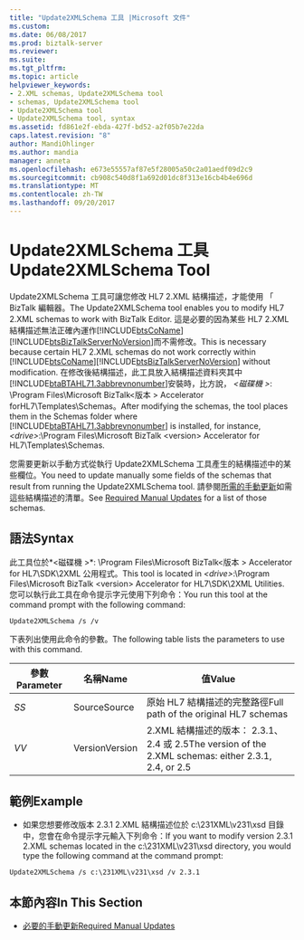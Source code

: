 ```yaml
---
title: "Update2XMLSchema 工具 |Microsoft 文件"
ms.custom: 
ms.date: 06/08/2017
ms.prod: biztalk-server
ms.reviewer: 
ms.suite: 
ms.tgt_pltfrm: 
ms.topic: article
helpviewer_keywords:
- 2.XML schemas, Update2XMLSchema tool
- schemas, Update2XMLSchema tool
- Update2XMLSchema tool
- Update2XMLSchema tool, syntax
ms.assetid: fd861e2f-ebda-427f-bd52-a2f05b7e22da
caps.latest.revision: "8"
author: MandiOhlinger
ms.author: mandia
manager: anneta
ms.openlocfilehash: e673e55557af87e5f28005a50c2a01aedf09d2c9
ms.sourcegitcommit: cb908c540d8f1a692d01dc8f313e16cb4b4e696d
ms.translationtype: MT
ms.contentlocale: zh-TW
ms.lasthandoff: 09/20/2017
---
```

# <a name="update2xmlschema-tool"></a><span data-ttu-id="cd3de-102">Update2XMLSchema 工具</span><span class="sxs-lookup"><span data-stu-id="cd3de-102">Update2XMLSchema Tool</span></span>
<span data-ttu-id="cd3de-103">Update2XMLSchema 工具可讓您修改 HL7 2.XML 結構描述，才能使用 「 BizTalk 編輯器。</span><span class="sxs-lookup"><span data-stu-id="cd3de-103">The Update2XMLSchema tool enables you to modify HL7 2.XML schemas to work with BizTalk Editor.</span></span> <span data-ttu-id="cd3de-104">這是必要的因為某些 HL7 2.XML 結構描述無法正確內運作[!INCLUDE[btsCoName](../../includes/btsconame-md.md)][!INCLUDE[btsBizTalkServerNoVersion](../../includes/btsbiztalkservernoversion-md.md)]而不需修改。</span><span class="sxs-lookup"><span data-stu-id="cd3de-104">This is necessary because certain HL7 2.XML schemas do not work correctly within [!INCLUDE[btsCoName](../../includes/btsconame-md.md)][!INCLUDE[btsBizTalkServerNoVersion](../../includes/btsbiztalkservernoversion-md.md)] without modification.</span></span> <span data-ttu-id="cd3de-105">在修改後結構描述，此工具放入結構描述資料夾其中[!INCLUDE[btaBTAHL71.3abbrevnonumber](../../includes/btabtahl71-3abbrevnonumber-md.md)]安裝時，比方說， *\<磁碟機 >*: \Program Files\Microsoft BizTalk\<版本 > Accelerator forHL7\Templates\Schemas。</span><span class="sxs-lookup"><span data-stu-id="cd3de-105">After modifying the schemas, the tool places them in the Schemas folder where [!INCLUDE[btaBTAHL71.3abbrevnonumber](../../includes/btabtahl71-3abbrevnonumber-md.md)] is installed, for instance, *\<drive>*:\Program Files\Microsoft BizTalk \<version> Accelerator for HL7\Templates\Schemas.</span></span>  
  
 <span data-ttu-id="cd3de-106">您需要更新以手動方式從執行 Update2XMLSchema 工具產生的結構描述中的某些欄位。</span><span class="sxs-lookup"><span data-stu-id="cd3de-106">You need to update manually some fields of the schemas that result from running the Update2XMLSchema tool.</span></span> <span data-ttu-id="cd3de-107">請參閱[所需的手動更新](../../adapters-and-accelerators/accelerator-hl7/required-manual-updates.md)如需這些結構描述的清單。</span><span class="sxs-lookup"><span data-stu-id="cd3de-107">See [Required Manual Updates](../../adapters-and-accelerators/accelerator-hl7/required-manual-updates.md) for a list of those schemas.</span></span>  
  
## <a name="syntax"></a><span data-ttu-id="cd3de-108">語法</span><span class="sxs-lookup"><span data-stu-id="cd3de-108">Syntax</span></span>  
 <span data-ttu-id="cd3de-109">此工具位於*\<磁碟機 >*: \Program Files\Microsoft BizTalk\<版本 > Accelerator for HL7\SDK\2XML 公用程式。</span><span class="sxs-lookup"><span data-stu-id="cd3de-109">This tool is located in *\<drive>*:\Program Files\Microsoft BizTalk \<version> Accelerator for HL7\SDK\2XML Utilities.</span></span> <span data-ttu-id="cd3de-110">您可以執行此工具在命令提示字元使用下列命令：</span><span class="sxs-lookup"><span data-stu-id="cd3de-110">You run this tool at the command prompt with the following command:</span></span>  
  
```  
Update2XMLSchema /s /v  
```  
  
 <span data-ttu-id="cd3de-111">下表列出使用此命令的參數。</span><span class="sxs-lookup"><span data-stu-id="cd3de-111">The following table lists the parameters to use with this command.</span></span>  
  
|<span data-ttu-id="cd3de-112">參數</span><span class="sxs-lookup"><span data-stu-id="cd3de-112">Parameter</span></span>|<span data-ttu-id="cd3de-113">名稱</span><span class="sxs-lookup"><span data-stu-id="cd3de-113">Name</span></span>|<span data-ttu-id="cd3de-114">值</span><span class="sxs-lookup"><span data-stu-id="cd3de-114">Value</span></span>|  
|---------------|----------|-----------|  
|<span data-ttu-id="cd3de-115">*S*</span><span class="sxs-lookup"><span data-stu-id="cd3de-115">*S*</span></span>|<span data-ttu-id="cd3de-116">Source</span><span class="sxs-lookup"><span data-stu-id="cd3de-116">Source</span></span>|<span data-ttu-id="cd3de-117">原始 HL7 結構描述的完整路徑</span><span class="sxs-lookup"><span data-stu-id="cd3de-117">Full path of the original HL7 schemas</span></span>|  
|<span data-ttu-id="cd3de-118">*V*</span><span class="sxs-lookup"><span data-stu-id="cd3de-118">*V*</span></span>|<span data-ttu-id="cd3de-119">Version</span><span class="sxs-lookup"><span data-stu-id="cd3de-119">Version</span></span>|<span data-ttu-id="cd3de-120">2.XML 結構描述的版本： 2.3.1、 2.4 或 2.5</span><span class="sxs-lookup"><span data-stu-id="cd3de-120">The version of the 2.XML schemas:  either 2.3.1, 2.4, or 2.5</span></span>|  
  
## <a name="example"></a><span data-ttu-id="cd3de-121">範例</span><span class="sxs-lookup"><span data-stu-id="cd3de-121">Example</span></span>  
  
-   <span data-ttu-id="cd3de-122">如果您想要修改版本 2.3.1 2.XML 結構描述位於 c:\231XML\v231\xsd 目錄中，您會在命令提示字元輸入下列命令：</span><span class="sxs-lookup"><span data-stu-id="cd3de-122">If you want to modify version 2.3.1 2.XML schemas located in the c:\231XML\v231\xsd directory, you would type the following command at the command prompt:</span></span>  
  
```  
Update2XMLSchema /s c:\231XML\v231\xsd /v 2.3.1  
```  
  
## <a name="in-this-section"></a><span data-ttu-id="cd3de-123">本節內容</span><span class="sxs-lookup"><span data-stu-id="cd3de-123">In This Section</span></span>  
  
-   [<span data-ttu-id="cd3de-124">必要的手動更新</span><span class="sxs-lookup"><span data-stu-id="cd3de-124">Required Manual Updates</span></span>](../../adapters-and-accelerators/accelerator-hl7/required-manual-updates.md)